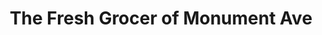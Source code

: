 ---
title: "The Fresh Grocer of Monument Ave"
url: /philadelphia/the-fresh-grocer-of-monument-ave/
shop: supermarket
---